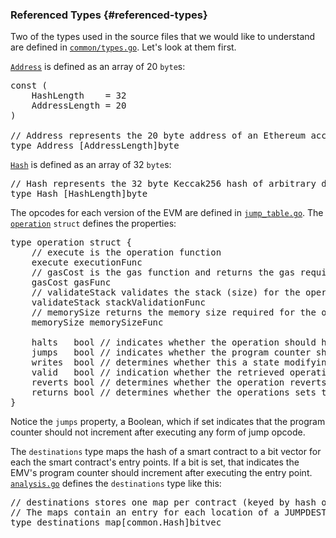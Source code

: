 ### Referenced Types {#referenced-types}

Two of the types used in the source files that we would like to understand are defined in [`common/types.go`](https://github.com/ethereum/go-ethereum/blob/master/common/types.go). Let&#039;s look at them first.

[`Address`](https://github.com/ethereum/go-ethereum/blob/master/common/types.go#L137-L138) is defined as an array of 20 `byte`s:

<pre>const (
    HashLength    = 32
    AddressLength = 20
)

// Address represents the 20 byte address of an Ethereum account.
type Address [AddressLength]byte</pre>

[`Hash`](https://github.com/ethereum/go-ethereum/blob/master/common/types.go#L43) is defined as an array of 32 `byte`s:

<pre>// Hash represents the 32 byte Keccak256 hash of arbitrary data.
type Hash [HashLength]byte</pre>

The opcodes for each version of the EVM are defined in [`jump_table.go`](https://github.com/ethereum/go-ethereum/blob/master/core/vm/jump_table.go). The [`operation`](https://github.com/ethereum/go-ethereum/blob/master/core/vm/jump_table.go#L35-L51) `struct` defines the properties:

<pre>type operation struct {
    // execute is the operation function
    execute executionFunc
    // gasCost is the gas function and returns the gas required for execution
    gasCost gasFunc
    // validateStack validates the stack (size) for the operation
    validateStack stackValidationFunc
    // memorySize returns the memory size required for the operation
    memorySize memorySizeFunc

    halts   bool // indicates whether the operation should halt further execution
    jumps   bool // indicates whether the program counter should not increment
    writes  bool // determines whether this a state modifying operation
    valid   bool // indication whether the retrieved operation is valid and known
    reverts bool // determines whether the operation reverts state (implicitly halts)
    returns bool // determines whether the operations sets the return data content
}</pre>

Notice the `jumps` property, a Boolean, which if set indicates that the program counter should not increment after executing any form of jump opcode.

The `destinations` type maps the hash of a smart contract to a bit vector for each the smart contract&#039;s entry points. If a bit is set, that indicates the EMV&#039;s program counter should increment after executing the entry point. [`analysis.go`](https://github.com/ethereum/go-ethereum/blob/master/core/vm/analysis.go#L25-L28) defines the `destinations` type like this:

<pre>// destinations stores one map per contract (keyed by hash of code).
// The maps contain an entry for each location of a JUMPDEST instruction.
type destinations map[common.Hash]bitvec</pre>